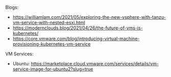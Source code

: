 Blogs:
- https://williamlam.com/2021/05/exploring-the-new-vsphere-with-tanzu-vm-service-with-nested-esxi.html
- https://modernclouds.blog/2021/04/26/the-future-of-vms-is-kubernetes/
- https://core.vmware.com/blog/introducing-virtual-machine-provisioning-kubernetes-vm-service

VM Services:
- Ubuntu: https://marketplace.cloud.vmware.com/services/details/vm-service-image-for-ubuntu2?slug=true

